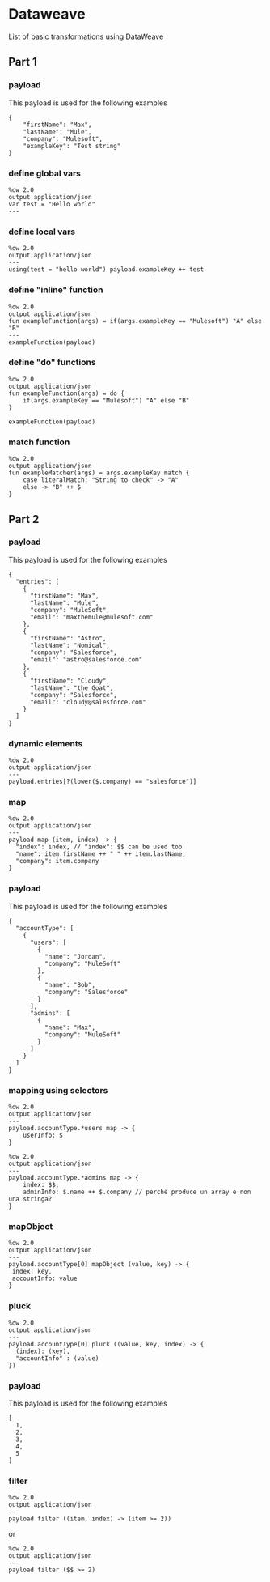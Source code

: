 # Dataweave
List of basic transformations using DataWeave

## Part 1

### payload  
This payload is used for the following examples
```
{
    "firstName": "Max",
    "lastName": "Mule",
    "company": "Mulesoft",
    "exampleKey": "Test string"
}
```

### define global vars
```
%dw 2.0
output application/json
var test = "Hello world"
---
```

### define local vars
```
%dw 2.0
output application/json
---
using(test = "hello world") payload.exampleKey ++ test
```

### define "inline" function
```
%dw 2.0
output application/json
fun exampleFunction(args) = if(args.exampleKey == "Mulesoft") "A" else "B"
---
exampleFunction(payload)
```

### define "do" functions
```
%dw 2.0
output application/json
fun exampleFunction(args) = do {
    if(args.exampleKey == "Mulesoft") "A" else "B"
}
---
exampleFunction(payload)
```

### match function
```
%dw 2.0
output application/json
fun exampleMatcher(args) = args.exampleKey match {
    case literalMatch: "String to check" -> "A"
    else -> "B" ++ $
}
```


## Part 2

### payload  
This payload is used for the following examples
```
{
  "entries": [
    {
      "firstName": "Max",
      "lastName": "Mule",
      "company": "MuleSoft",
      "email": "maxthemule@mulesoft.com"
    },
    {
      "firstName": "Astro",
      "lastName": "Nomical",
      "company": "Salesforce",
      "email": "astro@salesforce.com"
    },
    {
      "firstName": "Cloudy",
      "lastName": "the Goat",
      "company": "Salesforce",
      "email": "cloudy@salesforce.com"
    }
  ]
}
```

### dynamic elements
```
%dw 2.0
output application/json
---
payload.entries[?(lower($.company) == "salesforce")]
```

### map
```
%dw 2.0
output application/json
---
payload map (item, index) -> {
  "index": index, // "index": $$ can be used too
  "name": item.firstName ++ " " ++ item.lastName,
  "company": item.company
}
```

### payload  
This payload is used for the following examples
```
{
  "accountType": [
    {
      "users": [
        {
          "name": "Jordan",
          "company": "MuleSoft"
        },
        {
          "name": "Bob",
          "company": "Salesforce"
        }
      ],
      "admins": [
        {
          "name": "Max",
          "company": "MuleSoft"
        }
      ]
    }
  ]
}
```

### mapping using selectors 
```
%dw 2.0
output application/json
---
payload.accountType.*users map -> {
    userInfo: $
}
```

```
%dw 2.0
output application/json
---
payload.accountType.*admins map -> {
    index: $$,
    adminInfo: $.name ++ $.company // perchè produce un array e non una stringa?
}
```

### mapObject
```
%dw 2.0
output application/json
---
payload.accountType[0] mapObject (value, key) -> {
 index: key,
 accountInfo: value
}
```

### pluck
```
%dw 2.0
output application/json
---
payload.accountType[0] pluck ((value, key, index) -> {
  (index): (key),
  "accountInfo" : (value)
})
```

### payload  
This payload is used for the following examples
```
[
  1,
  2,
  3,
  4,
  5
]
```

### filter
```
%dw 2.0
output application/json
---
payload filter ((item, index) -> (item >= 2))
```
or
```
%dw 2.0
output application/json
---
payload filter ($$ >= 2)
```
